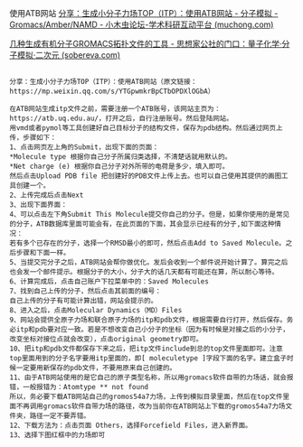使用ATB网站 [分享：生成小分子力场TOP（ITP）：使用ATB网站 - 分子模拟 - Gromacs/Amber/NAMD - 小木虫论坛-学术科研互动平台 (muchong.com)](http://muchong.com/t-14441082-1)

[几种生成有机分子GROMACS拓扑文件的工具 - 思想家公社的门口：量子化学·分子模拟·二次元 (sobereva.com)](http://sobereva.com/266)

```shell

分享：生成小分子力场TOP（ITP）：使用ATB网站（原文链接：https://mp.weixin.qq.com/s/YTGpwmkrBpCTbOPDXlOGbA）

在ATB网站生成itp文件之前，需要注册一个ATB账号，该网站主页为：
https://atb.uq.edu.au/，打开之后，自行注册账号。然后登陆网站。
用vmd或者pymol等工具创建好自己目标分子的结构文件，保存为pdb结构。然后通过网页上传，步骤如下：
1、点击网页左上角的Submit，出现下面的页面：
*Molecule type 根据你自己分子所属归类选择，不清楚话就用默认的。
*Net charge (e) 根据你自己分子对外所带的电荷是多少，填入即可。
然后点击Upload PDB file 把创建好的PDB文件上传上去。也可以自己使用其提供的画图工具创建一个。
2、上传完成后点击Next
3、出现下面界面：
4、可以点击左下角Submit This Molecule提交你自己的分子。但是，如果你使用的是常见的分子，ATB数据库里面可能会有，在此页面的下面，其会显示已经有的分子,如下面这种情况：
若有多个已存在的分子，选择一个RMSD最小的即可，然后点击Add to Saved Molecule。之后步骤和下面一样。
5、当提交完分子之后，ATB网站会帮你做优化。发后会收到一个邮件说开始计算了。算完之后也会发一个邮件提示。根据分子的大小，分子大的话几天都有可能还在算，所以耐心等待。
6、计算完成后，点击自己账户下拉菜单中的：Saved Molecules
7、找到自己上传的分子，然后点击其前面的编号：
自己上传的分子有可能计算出错，网站会提示的。
8、进入之后，点击Molecular Dynamics（MD）Files
9、网站会提供全原子力场和联合原子力场的itp和pdb文件，根据需要自行打开，然后保存。务必itp和pdb要对应一致。若是不想改变自己小分子的坐标（因为有时候是对接之后的小分子，改变坐标对接位点就会改变），点击original geometry即可。
10、把itp和pdb文件都保存下来之后，把itp文件include到总的top文件里面即可。注意top里面用到的分子名字要用itp里面的，即[ moleculetype ]字段下面的名字。建立盒子时候一定要用新保存的pdb文件，不要用原来自己创建的。
11、由于ATB网站使用的是它自己的原子类型名称，所以用gromacs软件自带的力场话，就会报错，一般报错为：Atomtype ** not found
所以，务必要下载ATB网站自己的gromos54a7力场，上传到模拟目录里面，然后在top文件里面不再调用gromacs软件自带力场的路径，改为当前你在ATB网站上下载的gromos54a7力场文件夹，路径一定不要弄错。
12、下载方法为：点击页面 Others，选择Forcefield Files，进入新界面。
13、选择下图红框中的力场即可
```





